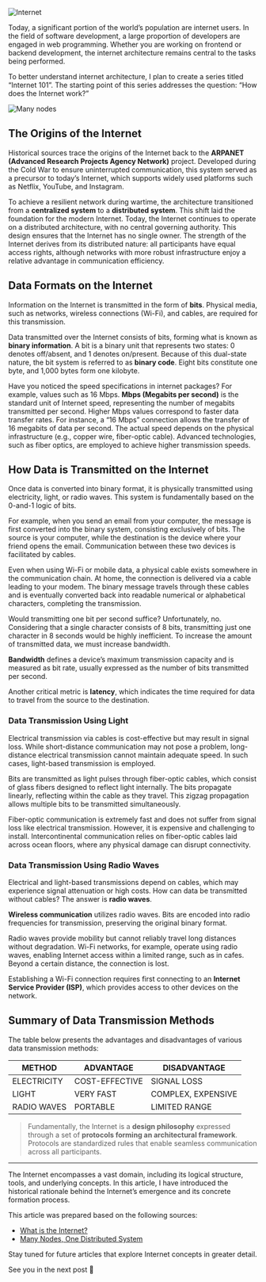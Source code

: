 ![Internet](../../img/internet.png)

Today, a significant portion of the world’s population are internet users. In the field of software development, a large proportion of developers are engaged in web programming. Whether you are working on frontend or backend development, the internet architecture remains central to the tasks being performed.

To better understand internet architecture, I plan to create a series titled “Internet 101”. The starting point of this series addresses the question: “How does the Internet work?”

![Many nodes](../../img/many-nodes.png)

## The Origins of the Internet

Historical sources trace the origins of the Internet back to the **ARPANET (Advanced Research Projects Agency Network)** project. Developed during the Cold War to ensure uninterrupted communication, this system served as a precursor to today’s Internet, which supports widely used platforms such as Netflix, YouTube, and Instagram.

To achieve a resilient network during wartime, the architecture transitioned from a **centralized system** to a **distributed system**. This shift laid the foundation for the modern Internet. Today, the Internet continues to operate on a distributed architecture, with no central governing authority. This design ensures that the Internet has no single owner. The strength of the Internet derives from its distributed nature: all participants have equal access rights, although networks with more robust infrastructure enjoy a relative advantage in communication efficiency.

## Data Formats on the Internet

Information on the Internet is transmitted in the form of **bits**. Physical media, such as networks, wireless connections (Wi-Fi), and cables, are required for this transmission.

Data transmitted over the Internet consists of bits, forming what is known as **binary information**. A bit is a binary unit that represents two states: 0 denotes off/absent, and 1 denotes on/present. Because of this dual-state nature, the bit system is referred to as **binary code**. Eight bits constitute one byte, and 1,000 bytes form one kilobyte.

Have you noticed the speed specifications in internet packages? For example, values such as 16 Mbps. **Mbps (Megabits per second)** is the standard unit of Internet speed, representing the number of megabits transmitted per second. Higher Mbps values correspond to faster data transfer rates. For instance, a “16 Mbps” connection allows the transfer of 16 megabits of data per second. The actual speed depends on the physical infrastructure (e.g., copper wire, fiber-optic cable). Advanced technologies, such as fiber optics, are employed to achieve higher transmission speeds.

## How Data is Transmitted on the Internet

Once data is converted into binary format, it is physically transmitted using electricity, light, or radio waves. This system is fundamentally based on the 0-and-1 logic of bits.

For example, when you send an email from your computer, the message is first converted into the binary system, consisting exclusively of bits. The source is your computer, while the destination is the device where your friend opens the email. Communication between these two devices is facilitated by cables.

Even when using Wi-Fi or mobile data, a physical cable exists somewhere in the communication chain. At home, the connection is delivered via a cable leading to your modem. The binary message travels through these cables and is eventually converted back into readable numerical or alphabetical characters, completing the transmission.

Would transmitting one bit per second suffice? Unfortunately, no. Considering that a single character consists of 8 bits, transmitting just one character in 8 seconds would be highly inefficient. To increase the amount of transmitted data, we must increase bandwidth.

**Bandwidth** defines a device’s maximum transmission capacity and is measured as bit rate, usually expressed as the number of bits transmitted per second.

Another critical metric is **latency**, which indicates the time required for data to travel from the source to the destination.

### Data Transmission Using Light

Electrical transmission via cables is cost-effective but may result in signal loss. While short-distance communication may not pose a problem, long-distance electrical transmission cannot maintain adequate speed. In such cases, light-based transmission is employed.

Bits are transmitted as light pulses through fiber-optic cables, which consist of glass fibers designed to reflect light internally. The bits propagate linearly, reflecting within the cable as they travel. This zigzag propagation allows multiple bits to be transmitted simultaneously.

Fiber-optic communication is extremely fast and does not suffer from signal loss like electrical transmission. However, it is expensive and challenging to install. Intercontinental communication relies on fiber-optic cables laid across ocean floors, where any physical damage can disrupt connectivity.

### Data Transmission Using Radio Waves

Electrical and light-based transmissions depend on cables, which may experience signal attenuation or high costs. How can data be transmitted without cables? The answer is **radio waves**.

**Wireless communication** utilizes radio waves. Bits are encoded into radio frequencies for transmission, preserving the original binary format.

Radio waves provide mobility but cannot reliably travel long distances without degradation. Wi-Fi networks, for example, operate using radio waves, enabling Internet access within a limited range, such as in cafes. Beyond a certain distance, the connection is lost.

Establishing a Wi-Fi connection requires first connecting to an **Internet Service Provider (ISP)**, which provides access to other devices on the network.

## Summary of Data Transmission Methods

The table below presents the advantages and disadvantages of various data transmission methods:

| METHOD      | ADVANTAGE      | DISADVANTAGE       |
| ----------- | -------------- | ------------------ |
| ELECTRICITY | COST-EFFECTIVE | SIGNAL LOSS        |
| LIGHT       | VERY FAST      | COMPLEX, EXPENSIVE |
| RADIO WAVES | PORTABLE       | LIMITED RANGE      |

> Fundamentally, the Internet is a **design philosophy** expressed through a set of **protocols forming an architectural framework**. Protocols are standardized rules that enable seamless communication across all participants.

---

The Internet encompasses a vast domain, including its logical structure, tools, and underlying concepts. In this article, I have introduced the historical rationale behind the Internet’s emergence and its concrete formation process.

This article was prepared based on the following sources:

- [What is the Internet?](https://roadmap.sh/guides/what-is-internet)
- [Many Nodes, One Distributed System](https://medium.com/baseds/many-nodes-one-distributed-system-9921f85205c4)

Stay tuned for future articles that explore Internet concepts in greater detail.

See you in the next post 👋
